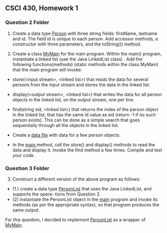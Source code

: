 ## CSCI 430, Homework 1

### Question 2 Folder

1. Create a data type [Person](Hw1Q2\src\Person.java) with three string fields: firstName, lastname and id. The field
id is unique to each person. Add accessor methods, a constructor with three parameters, and the toString()\) method.

2. Create a class [MyMain](Hw1Q2\src\MyMain.java) for the main program. Within the main() program, instantiate a linked
list (use the Java LinkedList class) . Add the following functions(methods) (static methods
within the class MyMain) that the main program will invoke:

- store(<input stream\>, <linked list\>) that reads the data for several persons from the input stream and stores the data in the linked list.

- display(<output stream\>, <linked list\>) that writes the data for all person objects in the linked list, on the output stream, one per line.

-  find(string sid, <linked list\>) that returns the index of the person object in the linked list, that has the same id value as sid (return -1 if no such person exists). This
can be done as a simple search that goes sequentially through all the objects in the linked list.

- Create a [data file](Hw1Q2\dataFile.txt) with data for a few person objects.
- In the [main ](Hw1Q2\src\Main.java)method, call the store() and display() methods to read the data and
display it. Invoke the find method a few times. Compile and test your code.



### Question 3 Folder


3. Construct a different version of the above program as follows:
- (1.) create a data type [PersonList](Hw1Q3\src\PersonList.java) that uses the Java LinkedList, and supports the opera-
tions from Question 2.
- (2) instantiate the PersonList object in the [main](Hw1Q3\src\Main.java) program and invoke its methods (as per
the appropriate syntax), so that program produces the same output.


For this question, I decided to implement [PersonList](Hw1Q3\src\PersonList.java) as a wrapper of [MyMain](Hw1Q3\src\MyMain.java).

